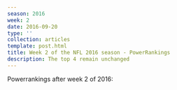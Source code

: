 ```yaml
---
season: 2016
week: 2
date: 2016-09-20
type: ''
collection: articles
template: post.html
title: Week 2 of the NFL 2016 season - PowerRankings
description: The top 4 remain unchanged
---
```


Powerrankings after week 2 of 2016:

